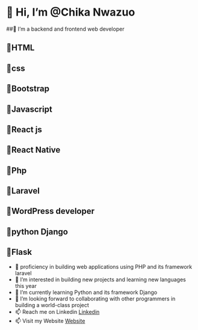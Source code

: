 # 👋 Hi, I’m @Chika Nwazuo
  ##🌱 I’m a backend and frontend web developer
## 🌱HTML
## 🌱css
## 🌱Bootstrap
## 🌱Javascript
## 🌱React js
## 🌱React Native
## 🌱Php 
## 🌱Laravel
## 🌱WordPress developer
## 🌱python Django
## 🌱Flask
- 🌱 proficiency in building web applications using PHP and its framework laravel
- 👀 I’m interested in building new projects  and learning new languages this year
- 🌱 I’m currently learning Python and its framework Django
- 💞️ I’m looking forward to collaborating with other programmers in building a world-class project
- 📫 Reach me on Linkedin <a href="https://www.linkedin.com/in/chikanwazuo">Linkedin</a>
- 📫 Visit my Website <a href="https://chikanwazuo.com/">Website</a>
<!---
Bright11/Bright11 is a ✨ special ✨ repository because its `README.md` (this file) appears on your GitHub profile.
You can click the Preview link to take a look at your changes.
--->
